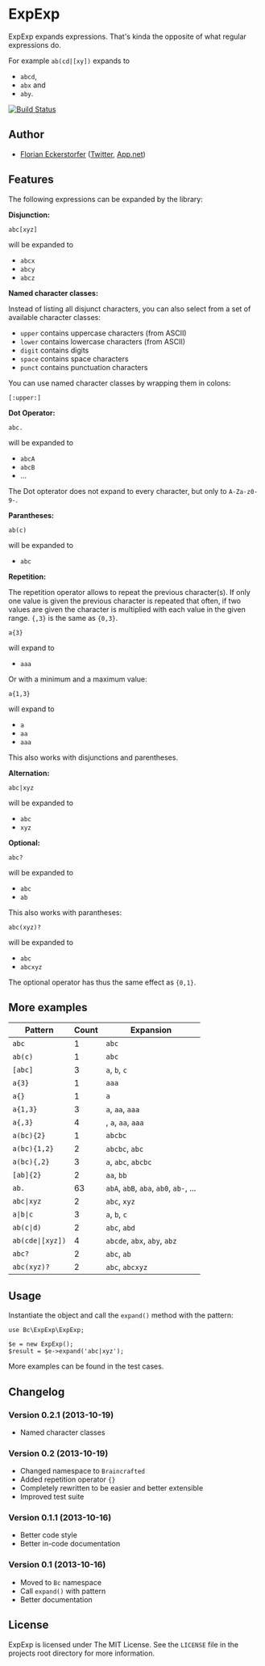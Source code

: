 ExpExp
======

ExpExp expands expressions. That's kinda the opposite of what regular expressions do.

For example `ab(cd|[xy])` expands to

- `abcd`,
- `abx` and
- `aby`.

[![Build Status](https://travis-ci.org/braincrafted/expexp.png?branch=master)](https://travis-ci.org/braincrafted/expexp)

Author
------

- [Florian Eckerstorfer](http://florian.ec) ([Twitter](http://twitter.com/Florian_), [App.net](http://app.net/florian))

Features
--------

The following expressions can be expanded by the library:

**Disjunction:**

	abc[xyz]

will be expanded to

- `abcx`
- `abcy`
- `abcz`

**Named character classes:**

Instead of listing all disjunct characters, you can also select from a set of available character classes:

- `upper` contains uppercase characters (from ASCII)
- `lower` contains lowercase characters (from ASCII)
- `digit` contains digits
- `space` contains space characters
- `punct` contains punctuation characters

You can use named character classes by wrapping them in colons:

    [:upper:]

**Dot Operator:**

	abc.

will be expanded to

- `abcA`
- `abcB`
- …

The Dot opterator does not expand to every character, but only to `A-Za-z0-9-`.

**Parantheses:**

	ab(c)

will be expanded to

- `abc`

**Repetition:**

The repetition operator allows to repeat the previous character(s). If only one value is given the previous character is repeated that often, if two values are given the character is multiplied with each value in the given range. `{,3}` is the same as `{0,3}`.

    a{3}

will expand to

- `aaa`

Or with a minimum and a maximum value:

    a{1,3}

will expand to

- `a`
- `aa`
- `aaa`

This also works with disjunctions and parentheses.

**Alternation:**

	abc|xyz

will be expanded to

- `abc`
- `xyz`

**Optional:**

	abc?

will be expanded to

 - `abc`
 - `ab`

This also works with parantheses:

	abc(xyz)?

will be expanded to

- `abc`
- `abcxyz`

The optional operator has thus the same effect as `{0,1}`.


More examples
-------------

<table>
    <thead>
        <tr>
            <th>Pattern</th>
            <th>Count</th>
            <th>Expansion</th>
        </tr>
    </thead>
    <tbody>
        <tr>
            <td><code>abc</code></td>
            <td>1</td>
            <td><code>abc</code></td>
        </tr>
        <tr>
            <td><code>ab(c)</code></td>
            <td>1</td>
            <td><code>abc</code></td>
        </tr>
        <tr>
            <td><code>[abc]</code></td>
            <td>3</td>
            <td><code>a</code>, <code>b</code>, <code>c</code></td>
        </tr>
        <tr>
            <td><code>a{3}</code></td>
            <td>1</td>
            <td><code>aaa</code></td>
        </tr>
        <tr>
            <td><code>a{}</code></td>
            <td>1</td>
            <td><code>a</code></td>
        </tr>
        <tr>
            <td><code>a{1,3}</code></td>
            <td>3</td>
            <td><code>a</code>, <code>aa</code>, <code>aaa</code></td>
        </tr>
        <tr>
            <td><code>a{,3}</code></td>
            <td>4</td>
            <td><code></code>, <code>a</code>, <code>aa</code>, <code>aaa</code></td>
        </tr>
        <tr>
            <td><code>a(bc){2}</code></td>
            <td>1</td>
            <td><code>abcbc</code></td>
        </tr>
        <tr>
            <td><code>a(bc){1,2}</code></td>
            <td>2</td>
            <td><code>abcbc</code>, <code>abc</code></td>
        </tr>
        <tr>
            <td><code>a(bc){,2}</code></td>
            <td>3</td>
            <td><code>a</code>, <code>abc</code>, <code>abcbc</code></td>
        </tr>
        <tr>
            <td><code>[ab]{2}</code></td>
            <td>2</td>
            <td><code>aa</code>, <code>bb</code></td>
        </tr>
        <tr>
            <td><code>ab.</code></td>
            <td>63</td>
            <td><code>abA</code>, <code>abB</code>, <code>aba</code>, <code>ab0</code>, <code>ab-</code>, ...</td>
        </tr>
        <tr>
            <td><code>abc|xyz</code></td>
            <td>2</td>
            <td><code>abc</code>, <code>xyz</code></td>
        </tr>
        <tr>
            <td><code>a|b|c</code></td>
            <td>3</td>
            <td><code>a</code>, <code>b</code>, <code>c</code></td>
        </tr>
        <tr>
            <td><code>ab(c|d)</code></td>
            <td>2</td>
            <td><code>abc</code>, <code>abd</code></td>
        </tr>
        <tr>
            <td><code>ab(cde|[xyz])</code></td>
            <td>4</td>
            <td><code>abcde</code>, <code>abx</code>, <code>aby</code>, <code>abz</code></td>
        </tr>
        <tr>
            <td><code>abc?</code></td>
            <td>2</td>
            <td><code>abc</code>, <code>ab</code></td>
        </tr>
        <tr>
            <td><code>abc(xyz)?</code></td>
            <td>2</td>
            <td><code>abc</code>, <code>abcxyz</code></td>
        </tr>
    </tbody>
</table>


Usage
-----

Instantiate the object and call the `expand()` method with the pattern:

    use Bc\ExpExp\ExpExp;

	$e = new ExpExp();
	$result = $e->expand('abc|xyz');

More examples can be found in the test cases.


Changelog
---------

### Version 0.2.1 (2013-10-19)

- Named character classes

### Version 0.2 (2013-10-19)

- Changed namespace to `Braincrafted`
- Added repetition operator `{}`
- Completely rewritten to be easier and better extensible
- Improved test suite

### Version 0.1.1 (2013-10-16)

- Better code style
- Better in-code documentation

### Version 0.1 (2013-10-16)

- Moved to `Bc` namespace
- Call `expand()` with pattern
- Better documentation


License
-------

ExpExp is licensed under The MIT License. See the `LICENSE` file in the projects root directory for more information.

